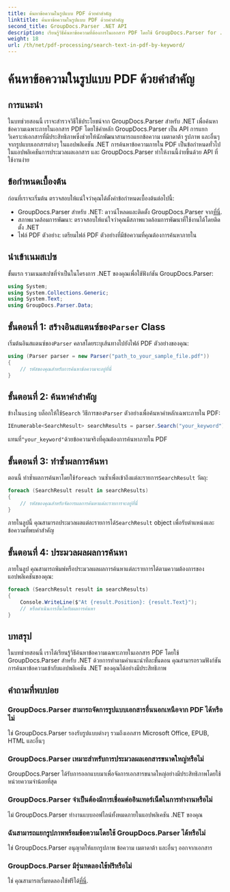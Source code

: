 ```yaml
---
title: ค้นหาข้อความในรูปแบบ PDF ด้วยคำสำคัญ
linktitle: ค้นหาข้อความในรูปแบบ PDF ด้วยคำสำคัญ
second_title: GroupDocs.Parser .NET API
description: เรียนรู้วิธีค้นหาข้อความที่ต้องการในเอกสาร PDF โดยใช้ GroupDocs.Parser for .NET รวมความสามารถในการค้นหาข้อความที่มีประสิทธิภาพเข้ากับ .NET ของคุณอย่างมีประสิทธิภาพ
weight: 18
url: /th/net/pdf-processing/search-text-in-pdf-by-keyword/
---
```


# ค้นหาข้อความในรูปแบบ PDF ด้วยคำสำคัญ

## การแนะนำ
ในบทช่วยสอนนี้ เราจะสำรวจวิธีใช้ประโยชน์จาก GroupDocs.Parser สำหรับ .NET เพื่อค้นหาข้อความเฉพาะภายในเอกสาร PDF โดยใช้คำหลัก GroupDocs.Parser เป็น API การแยกวิเคราะห์เอกสารที่มีประสิทธิภาพซึ่งช่วยให้นักพัฒนาสามารถแยกข้อความ เมตาดาต้า รูปภาพ และอื่นๆ จากรูปแบบเอกสารต่างๆ ในแอปพลิเคชัน .NET การค้นหาข้อความภายใน PDF เป็นข้อกำหนดทั่วไปในแอปพลิเคชันการประมวลผลเอกสาร และ GroupDocs.Parser ทำให้งานนี้ง่ายขึ้นด้วย API ที่ใช้งานง่าย
## ข้อกำหนดเบื้องต้น
ก่อนที่เราจะเริ่มต้น ตรวจสอบให้แน่ใจว่าคุณได้ตั้งค่าข้อกำหนดเบื้องต้นต่อไปนี้:
-  GroupDocs.Parser สำหรับ .NET: ดาวน์โหลดและติดตั้ง GroupDocs.Parser จาก[ที่นี่](https://releases.groupdocs.com/parser/net/).
- สภาพแวดล้อมการพัฒนา: ตรวจสอบให้แน่ใจว่าคุณมีสภาพแวดล้อมการพัฒนาที่ใช้งานได้โดยติดตั้ง .NET
- ไฟล์ PDF ตัวอย่าง: เตรียมไฟล์ PDF ตัวอย่างที่มีข้อความที่คุณต้องการค้นหาภายใน

## นำเข้าเนมสเปซ
ขั้นแรก รวมเนมสเปซที่จำเป็นในโครงการ .NET ของคุณเพื่อใช้ฟังก์ชัน GroupDocs.Parser:
```csharp
using System;
using System.Collections.Generic;
using System.Text;
using GroupDocs.Parser.Data;
```
##  ขั้นตอนที่ 1: สร้างอินสแตนซ์ของ`Parser` Class
 เริ่มต้นอินสแตนซ์ของ`Parser` คลาสโดยระบุเส้นทางไปยังไฟล์ PDF ตัวอย่างของคุณ:
```csharp
using (Parser parser = new Parser("path_to_your_sample_file.pdf"))
{
    // รหัสของคุณสำหรับการค้นหาข้อความจะอยู่ที่นี่
}
```
## ขั้นตอนที่ 2: ค้นหาคำสำคัญ
 ข้างใน`using` บล็อกให้ใช้`Search` วิธีการของ`Parser` ตัวอย่างเพื่อค้นหาคำหลักเฉพาะภายใน PDF:
```csharp
IEnumerable<SearchResult> searchResults = parser.Search("your_keyword");
```
 แทนที่`"your_keyword"`ด้วยข้อความจริงที่คุณต้องการค้นหาภายใน PDF
## ขั้นตอนที่ 3: ทำซ้ำผลการค้นหา
 ตอนนี้ ทำซ้ำผลการค้นหาโดยใช้`foreach` วนซ้ำเพื่อเข้าถึงแต่ละรายการ`SearchResult` วัตถุ:
```csharp
foreach (SearchResult result in searchResults)
{
    // รหัสของคุณสำหรับจัดการผลการค้นหาแต่ละรายการจะอยู่ที่นี่
}
```
 ภายในลูปนี้ คุณสามารถประมวลผลแต่ละรายการได้`SearchResult` object เพื่อรับตำแหน่งและข้อความที่พบคำสำคัญ
## ขั้นตอนที่ 4: ประมวลผลผลการค้นหา
ภายในลูป คุณสามารถพิมพ์หรือประมวลผลผลการค้นหาแต่ละรายการได้ตามความต้องการของแอปพลิเคชันของคุณ:
```csharp
foreach (SearchResult result in searchResults)
{
    Console.WriteLine($"At {result.Position}: {result.Text}");
    // หรือดำเนินการอื่นใดกับผลการค้นหา
}
```

## บทสรุป
ในบทช่วยสอนนี้ เราได้เรียนรู้วิธีค้นหาข้อความเฉพาะภายในเอกสาร PDF โดยใช้ GroupDocs.Parser สำหรับ .NET ด้วยการทำตามคำแนะนำทีละขั้นตอน คุณสามารถรวมฟังก์ชันการค้นหาข้อความเข้ากับแอปพลิเคชัน .NET ของคุณได้อย่างมีประสิทธิภาพ

## คำถามที่พบบ่อย
### GroupDocs.Parser สามารถจัดการรูปแบบเอกสารอื่นนอกเหนือจาก PDF ได้หรือไม่
ใช่ GroupDocs.Parser รองรับรูปแบบต่างๆ รวมถึงเอกสาร Microsoft Office, EPUB, HTML และอื่นๆ
### GroupDocs.Parser เหมาะสำหรับการประมวลผลเอกสารขนาดใหญ่หรือไม่
GroupDocs.Parser ได้รับการออกแบบมาเพื่อจัดการเอกสารขนาดใหญ่อย่างมีประสิทธิภาพโดยใช้หน่วยความจำน้อยที่สุด
### GroupDocs.Parser จำเป็นต้องมีการเชื่อมต่ออินเทอร์เน็ตในการทำงานหรือไม่
ไม่ GroupDocs.Parser ทำงานแบบออฟไลน์ทั้งหมดภายในแอปพลิเคชัน .NET ของคุณ
### ฉันสามารถแยกรูปภาพพร้อมข้อความโดยใช้ GroupDocs.Parser ได้หรือไม่
ใช่ GroupDocs.Parser อนุญาตให้แยกรูปภาพ ข้อความ เมตาดาต้า และอื่นๆ ออกจากเอกสาร
### GroupDocs.Parser มีรุ่นทดลองใช้ฟรีหรือไม่
 ใช่ คุณสามารถเริ่มทดลองใช้ฟรีได้[ที่นี่](https://releases.groupdocs.com/).